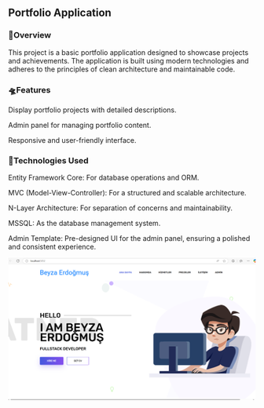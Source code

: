 ## Portfolio Application

### 🚀Overview

This project is a basic portfolio application designed to showcase projects and achievements. The application is built using modern technologies and adheres to the principles of clean architecture and maintainable code.

### 🛸Features

Display portfolio projects with detailed descriptions.

Admin panel for managing portfolio content.

Responsive and user-friendly interface.

### 📣Technologies Used

Entity Framework Core: For database operations and ORM.

MVC (Model-View-Controller): For a structured and scalable architecture.

N-Layer Architecture: For separation of concerns and maintainability.

MSSQL: As the database management system.

Admin Template: Pre-designed UI for the admin panel, ensuring a polished and consistent experience.




![alt text](image.png)